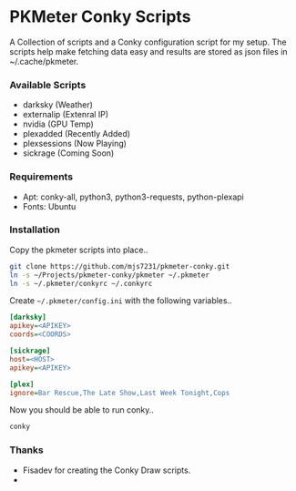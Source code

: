 # PKMeter Conky Scripts

A Collection of scripts and a Conky configuration script for my setup. The scripts
help make fetching data easy and results are stored as json files in ~/.cache/pkmeter.

### Available Scripts
* darksky (Weather)
* externalip (Extenral IP)
* nvidia (GPU Temp)
* plexadded (Recently Added)
* plexsessions (Now Playing)
* sickrage (Coming Soon)

### Requirements
* Apt: conky-all, python3, python3-requests, python-plexapi
* Fonts: Ubuntu

### Installation
Copy the pkmeter scripts into place..
```bash
git clone https://github.com/mjs7231/pkmeter-conky.git
ln -s ~/Projects/pkmeter-conky/pkmeter ~/.pkmeter
ln -s ~/.pkmeter/conkyrc ~/.conkyrc
```

Create `~/.pkmeter/config.ini` with the following variables..
```ini
[darksky]
apikey=<APIKEY>
coords=<COORDS>

[sickrage]
host=<HOST>
apikey=<APIKEY>

[plex]
ignore=Bar Rescue,The Late Show,Last Week Tonight,Cops
```

Now you should be able to run conky..
```bash
conky
```

### Thanks
* Fisadev for creating the Conky Draw scripts.
* 

